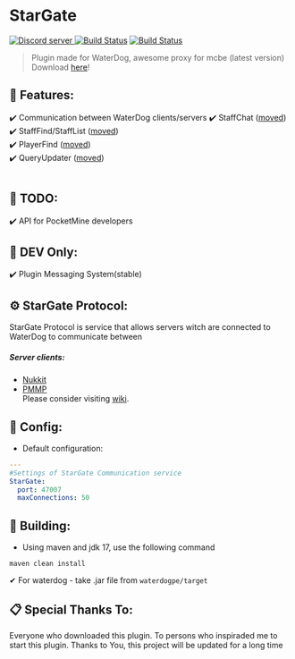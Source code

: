 # StarGate
<a align="center" href="https://discord.gg/VsHXm2M"><img src="https://discordapp.com/api/guilds/574240965351571477/embed.png" alt="Discord server"/> </a>[![Build Status](https://travis-ci.org/Alemiz112/StarGate.svg?branch=master)](https://travis-ci.org/Alemiz112/StarGate) [![Build Status](http://jenkins.mizerak.eu/job/StarGate/badge/icon)](http://jenkins.mizerak.eu/job/StarGate/)
>Plugin made for WaterDog, awesome proxy for mcbe (latest version)
</br>Download [here](http://jenkins.mizerak.eu/job/StarGate/)!

## 🎯 Features:    
 ✔️ Communication between WaterDog clients/servers
 ✔️ StaffChat ([moved](https://github.com/Alemiz112/StarGate-Addons))<br>
 ✔️ StaffFind/StaffList ([moved](https://github.com/Alemiz112/StarGate-Addons))<br>
 ✔️ PlayerFind ([moved](https://github.com/Alemiz112/StarGate-Addons))<br>
 ✔️ QueryUpdater ([moved](https://github.com/Alemiz112/StarGate-Addons))<br>
  <br>
## 📝 TODO:
 ✔️ API for PocketMine developers<br>
## 🔧 DEV Only:
 ✔️ Plugin Messaging System(stable)<br>
 
## ⚙ StarGate Protocol:
StarGate Protocol is service that allows servers witch are connected to WaterDog to communicate between
##### Server clients:
- [Nukkit](https://github.com/Alemiz112/StarGate-Universe)
- [PMMP](https://github.com/Alemiz112/StarGate-Atlantis/)</br>
Please consider visiting [wiki](https://github.com/Alemiz112/StarGate/wiki).

## 🔨 Config:  
- Default configuration:

```yaml  
---
#Settings of StarGate Communication service
StarGate:
  port: 47007
  maxConnections: 50   
```  

## 🧵 Building:
- Using maven and jdk 17, use the following command
```
maven clean install
```
  ✔   For waterdog - take .jar file from `waterdogpe/target`
## 📋 Special Thanks To:
Everyone who downloaded this plugin. To persons who inspiraded me to start this plugin. Thanks to You, this project will be updated for a long time
